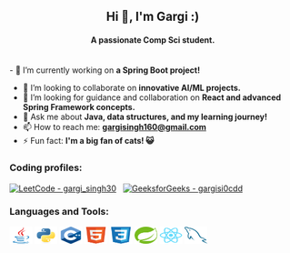 <h2 align="center">Hi 👋, I'm Gargi :)</h1>
<h4 align="center">A passionate Comp Sci student.</h3>

<br> - 🔭 I’m currently working on **a Spring Boot project!**
- 👯 I’m looking to collaborate on **innovative AI/ML projects.**
- 🤝 I’m looking for guidance and collaboration on **React and advanced Spring Framework concepts.**
- 💬 Ask me about **Java, data structures, and my learning journey!**
- 📫 How to reach me: **gargisingh160@gmail.com**
- ⚡ Fun fact: **I'm a big fan of cats! 😺**

<h3 align="left">Coding profiles:</h3>
<p align="left">
  <a href="https://www.leetcode.com/gargi_singh30" target="_blank"><img align="center" src="https://raw.githubusercontent.com/rahuldkjain/github-profile-readme-generator/master/src/images/icons/Social/leet-code.svg" alt="LeetCode - gargi_singh30" height="30" width="40" /></a>&nbsp;&nbsp;
  <a href="https://auth.geeksforgeeks.org/user/gargisi0cdd" target="_blank"><img align="center" src="https://raw.githubusercontent.com/rahuldkjain/github-profile-readme-generator/master/src/images/icons/Social/geeks-for-geeks.svg" alt="GeeksforGeeks - gargisi0cdd" height="30" width="40" /></a>
  </p>
<h3 align="left">Languages and Tools:</h3>
<p align="left">
  <img align="center" src="https://raw.githubusercontent.com/devicons/devicon/master/icons/java/java-original.svg" alt="Java" height="30" width="40" />
  <img align="center" src="https://raw.githubusercontent.com/devicons/devicon/master/icons/python/python-original.svg" alt="Python" height="30" width="40" />
  <img align="center" src="https://raw.githubusercontent.com/devicons/devicon/master/icons/cplusplus/cplusplus-original.svg" alt="C++" height="30" width="40" />
  <img align="center" src="https://raw.githubusercontent.com/devicons/devicon/master/icons/html5/html5-original.svg" alt="HTML5" height="30" width="40" />
  <img align="center" src="https://raw.githubusercontent.com/devicons/devicon/master/icons/css3/css3-original.svg" alt="CSS3" height="30" width="40" />
  <img align="center" src="https://raw.githubusercontent.com/devicons/devicon/master/icons/spring/spring-original.svg" alt="Spring" height="30" width="40" />
  <img align="center" src="https://raw.githubusercontent.com/devicons/devicon/master/icons/react/react-original.svg" alt="React" height="30" width="40" />
  <img align="center" src="https://raw.githubusercontent.com/devicons/devicon/master/icons/mysql/mysql-original.svg" alt="MySQL" height="30" width="40" />
</p>

